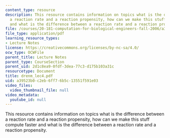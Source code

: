 ```yaml
---
content_type: resource
description: This resource contains information on topics what is the difference between
  a reaction rate and a reaction propensity, how can we make this stuff compute faster
  and what is the difference between a reaction rate and a reaction propensity.
file: /courses/20-181-computation-for-biological-engineers-fall-2006/a39523b0c2eb6ff76b5c13551f591e03_drenm_lec4.pdf
file_type: application/pdf
learning_resource_types:
- Lecture Notes
license: https://creativecommons.org/licenses/by-nc-sa/4.0/
ocw_type: OCWFile
parent_title: Lecture Notes
parent_type: CourseSection
parent_uid: 2d1c8ea9-0fdf-3dea-77c3-d175b103a31c
resourcetype: Document
title: drenm_lec4.pdf
uid: a39523b0-c2eb-6ff7-6b5c-13551f591e03
video_files:
  video_thumbnail_file: null
video_metadata:
  youtube_id: null
---
```

This resource contains information on topics what is the difference between a reaction rate and a reaction propensity, how can we make this stuff compute faster and what is the difference between a reaction rate and a reaction propensity.